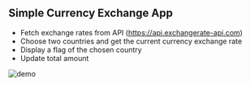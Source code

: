 ## Simple Currency Exchange App

- Fetch exchange rates from API (https://api.exchangerate-api.com)
- Choose two countries and get the current currency exchange rate
- Display a flag of the chosen country
- Update total amount

![demo](https://github.com/charlisung/simple-currency-app/blob/main/Kapture%202021-09-02%20at%2022.33.44.gif)
